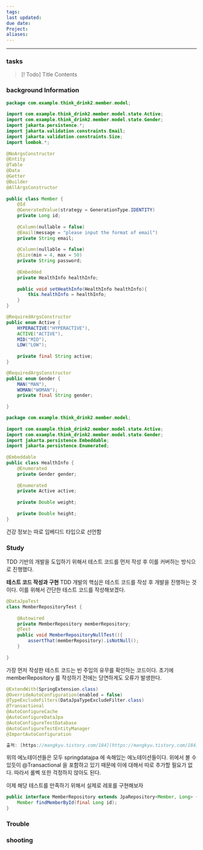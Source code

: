 ```yaml
---
tags: 
last updated: 
due date: 
Project: 
aliases:
---
```

--- 
### tasks

> [! Todo] Title
> Contents

### background Information

```java
package com.example.think_drink2.member.model;  
  
import com.example.think_drink2.member.model.state.Active;  
import com.example.think_drink2.member.model.state.Gender;  
import jakarta.persistence.*;  
import jakarta.validation.constraints.Email;  
import jakarta.validation.constraints.Size;  
import lombok.*;  
  
@NoArgsConstructor  
@Entity  
@Table  
@Data  
@Getter  
@Builder  
@AllArgsConstructor  
  
public class Member {  
    @Id  
    @GeneratedValue(strategy = GenerationType.IDENTITY)  
    private Long id;  
  
    @Column(nullable = false)  
    @Email(message = "please input the format of email")  
    private String email;  
  
    @Column(nullable = false)  
    @Size(min = 4, max = 50)  
    private String password;  
  
    @Embedded  
    private HealthInfo healthInfo;  
  
    public void setHeathInfo(HealthInfo healthInfo){  
        this.healthInfo = healthInfo;  
    }  
}
```

```java
@RequiredArgsConstructor  
public enum Active {  
    HYPERACTIVE("HYPERACTIVE"),  
    ACTIVE("ACTIVE"),  
    MID("MID"),  
    LOW("LOW");  
  
    private final String active;  
}

@RequiredArgsConstructor  
public enum Gender {  
    MAN("MAN"),  
    WOMAN("WOMAN");  
    private final String gender;  
  
}
```

```java
package com.example.think_drink2.member.model;  
  
import com.example.think_drink2.member.model.state.Active;  
import com.example.think_drink2.member.model.state.Gender;  
import jakarta.persistence.Embeddable;  
import jakarta.persistence.Enumerated;  
  
@Embeddable  
public class HealthInfo {  
    @Enumerated  
    private Gender gender;  
  
    @Enumerated  
    private Active active;  
  
    private Double weight;  
  
    private Double height;  
}

```

건강 정보는 따로 임베디드 타입으로 선언함

### Study

TDD 기반의 개발을 도입하기 위해서 테스트 코드를 먼저 작성 후 이를 커버하는 방식으로 진행했다.

**테스트 코드 작성과 구현**
TDD 개발의 핵심은 테스트 코드를 작성 후 개발을 진행하는 것이다. 이를 위해서 간단한 테스트 코드를 작성해보겠다.


```java
@DataJpaTest  
class MemberRepositoryTest {  
      
    @Autowired  
    private MemberRepository memberRepository;  
    @Test  
    public void MemberRepositoryNullTest(){  
        assertThat(memberRepository).isNotNull();  
    }  
  
}
```

가장 먼저 작성한 테스트 코드는 빈 주입의 유무를 확인하는 코드이다. 초기에 memberRepository 를 작성하기 전에는 당연하게도 오류가 발생한다. 
```java
@ExtendWith(SpringExtension.class)
@OverrideAutoConfiguration(enabled = false)
@TypeExcludeFilters(DataJpaTypeExcludeFilter.class)
@Transactional
@AutoConfigureCache
@AutoConfigureDataJpa
@AutoConfigureTestDatabase
@AutoConfigureTestEntityManager
@ImportAutoConfiguration

출처: [https://mangkyu.tistory.com/184](https://mangkyu.tistory.com/184) [MangKyu's Diary:티스토리]
```

위의 에노테이션들은 모두 springdatajpa 에 속해있는 에노테이션들이다. 위에서 볼 수 있듯이 @Transactional 을 포함하고 있기 때문에 이에 대해서 따로 추가할 필요가 없다. 따라서 롤벡 또한 걱정하지 않아도 된다.



이제 해당 테스트를 만족하기 위해서 실제로 레포를 구현해보자
```java
public interface MemberRepository extends JpaRepository<Member, Long> {  
    Member findMemberById(final Long id);  
}
```






### Trouble





### shooting
